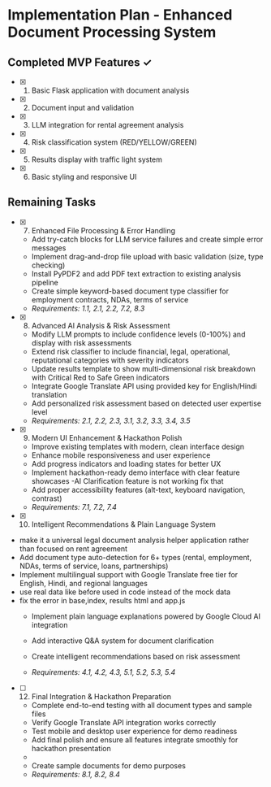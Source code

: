 # Implementation Plan - Enhanced Document Processing System

## Completed MVP Features ✓
- [x] 1. Basic Flask application with document analysis
- [x] 2. Document input and validation
- [x] 3. LLM integration for rental agreement analysis
- [x] 4. Risk classification system (RED/YELLOW/GREEN)
- [x] 5. Results display with traffic light system
- [x] 6. Basic styling and responsive UI

## Remaining Tasks

- [x] 7. Enhanced File Processing & Error Handling





  - Add try-catch blocks for LLM service failures and create simple error messages
  - Implement drag-and-drop file upload with basic validation (size, type checking)
  - Install PyPDF2 and add PDF text extraction to existing analysis pipeline
  - Create simple keyword-based document type classifier for employment contracts, NDAs, terms of service
  - _Requirements: 1.1, 2.1, 2.2, 7.2, 8.3_




- [x] 8. Advanced AI Analysis & Risk Assessment



  - Modify LLM prompts to include confidence levels (0-100%) and display with risk assessments
  - Extend risk classifier to include financial, legal, operational, reputational categories with severity indicators
  - Update results template to show multi-dimensional risk breakdown with Critical Red to Safe Green indicators
  - Integrate Google Translate API using provided key  for English/Hindi translation
  - Add personalized risk assessment based on detected user expertise level
  - _Requirements: 2.1, 2.2, 2.3, 3.1, 3.2, 3.3, 3.4, 3.5_



- [x] 9. Modern UI Enhancement & Hackathon Polish






  - Improve existing templates with modern, clean interface design
  - Enhance mobile responsiveness and user experience
  - Add progress indicators and loading states for better UX
  - Implement hackathon-ready demo interface with clear feature showcases
  -AI Clarification feature is not working fix that
  - Add proper accessibility features (alt-text, keyboard navigation, contrast)
  - _Requirements: 7.1, 7.2, 7.4_



- [x] 10. Intelligent Recommendations & Plain Language System






- make it a universal legal document analysis helper application rather than focused on rent agreement
- Add document type auto-detection for 6+ types (rental, employment, NDAs, terms of service, loans, partnerships)
- Implement multilingual support with Google Translate free tier for English, Hindi, and regional languages
- use real data like before used in code instead of the mock data 
- fix the error in base,index, results html and app.js 
  - Implement plain language explanations powered by Google Cloud AI integration
  - Add interactive Q&A system for document clarification
  - Create intelligent recommendations based on risk assessment
 
   - _Requirements: 4.1, 4.2, 4.3, 5.1, 5.2, 5.3, 5.4_

- [ ] 12. Final Integration & Hackathon Preparation
  - Complete end-to-end testing with all document types and sample files
  - Verify Google Translate API integration works correctly
  - Test mobile and desktop user experience for demo readiness
  - Add final polish and ensure all features integrate smoothly for hackathon presentation
  - 
  - Create sample documents for demo purposes
  - _Requirements: 8.1, 8.2, 8.4_